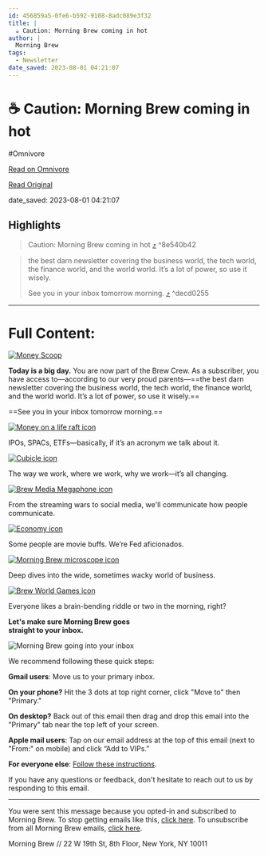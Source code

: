 ```yaml
---
id: 456859a5-0fe6-b592-9108-8adc089e3f32
title: |
  ☕️ Caution: Morning Brew coming in hot
author: |
  Morning Brew
tags:
  - Newsletter
date_saved: 2023-08-01 04:21:07
---
```


# ☕️ Caution: Morning Brew coming in hot
#Omnivore

[Read on Omnivore](https://omnivore.app/me/caution-morning-brew-coming-in-hot-189b02fc1d1)

[Read Original](https://omnivore.app/no_url?q=ed15ec0f-105c-4cc5-916a-7a6952f6aa6b)

date_saved: 2023-08-01 04:21:07


## Highlights

> Caution: Morning Brew coming in hot [⤴️](https://omnivore.app/me/caution-morning-brew-coming-in-hot-189b02fc1d1#8e540b42-99d6-4436-b635-b9a0df96f392)  ^8e540b42

> the best darn newsletter covering the business world, the tech world, the finance world, and the world world. It’s a lot of power, so use it wisely.
> 
> See you in your inbox tomorrow morning. [⤴️](https://omnivore.app/me/caution-morning-brew-coming-in-hot-189b02fc1d1#decd0255-f0fc-4a8e-930d-b8c5efdb63b1)  ^decd0255


--- 

# Full Content: 

[![Money Scoop](https://proxy-prod.omnivore-image-cache.app/389x0,sEEDgA52cIHYg3tvembW8n_E4sr3DJoI5DfH5pbrCbDo/https://media.sailthru.com/composer/images/sailthru-prod-5z8/med_side_bluemug_1.png "Money Scoop")](https://link.morningbrew.com/click/64c8c07094cba70001cd249d/aHR0cHM6Ly93d3cubW9ybmluZ2JyZXcuY29tL2RhaWx5P3V0bV9zb3VyY2U9d2VsY29tZSZ1dG1fbWVkaXVtPWVtYWlsJnV0bV9jYW1wYWlnbj1kYWlseSZ1dG1fY29udGVudD1sb2dv/64c8bf6a3232916337034a48C473306ed) 

**Today is a big day.** You are now part of the Brew Crew. As a subscriber, you have access to—according to our very proud parents—==the best darn newsletter covering the business world, the tech world, the finance world, and the world world. It’s a lot of power, so use it wisely.==

==See you in your inbox tomorrow morning.==

[![Money on a life raft icon](https://proxy-prod.omnivore-image-cache.app/95x0,s629F-4yF3G23heNeVt2Cxr5XNbRSXVrBhIOBDkGmW5c/https://media.sailthru.com/composer/images/sailthru-prod-5z8/Mask%20Group_2.png "Money on a life raft icon")](https://link.morningbrew.com/click/64c8c07094cba70001cd249d/aHR0cHM6Ly93d3cubW9ybmluZ2JyZXcuY29tL3NlYXJjaD90YWc9aW52ZXN0aW5nJnV0bV9zb3VyY2U9d2VsY29tZSZ1dG1fbWVkaXVtPWVtYWlsJnV0bV9jYW1wYWlnbj1kYWlseSZ1dG1fY29udGVudD1pbnZlc3RpbmctaWNvbg/64c8bf6a3232916337034a48Ca142b6b5)

IPOs, SPACs, ETFs—basically, if it’s an acronym we talk about it.

[![Cubicle icon](https://proxy-prod.omnivore-image-cache.app/95x0,su8dtIZvh9crZFkGQOk7953oAaZ-BbyIbdTM2DN-46fE/https://media.sailthru.com/composer/images/sailthru-prod-5z8/Work%20Life.png "Cubicle icon")](https://link.morningbrew.com/click/64c8c07094cba70001cd249d/aHR0cHM6Ly93d3cubW9ybmluZ2JyZXcuY29tL3NlYXJjaD90YWc9d29yay1saWZlJnV0bV9zb3VyY2U9d2VsY29tZSZ1dG1fbWVkaXVtPWVtYWlsJnV0bV9jYW1wYWlnbj1kYWlseSZ1dG1fY29udGVudD13b3JrLWxpZmUtaWNvbg/64c8bf6a3232916337034a48C2829580c)

The way we work, where we work, why we work—it’s all changing.

[![Brew Media Megaphone icon](https://proxy-prod.omnivore-image-cache.app/95x0,szvs6AJ4O67JPXjNPt_Cp0n_q9rVF1LuSEapAmlZ5yWY/https://media.sailthru.com/composer/images/sailthru-prod-5z8/Media.png "Brew Media Megaphone icon")](https://link.morningbrew.com/click/64c8c07094cba70001cd249d/aHR0cHM6Ly93d3cubW9ybmluZ2JyZXcuY29tL3NlYXJjaD90YWc9bWVkaWEmdXRtX3NvdXJjZT13ZWxjb21lJnV0bV9tZWRpdW09ZW1haWwmdXRtX2NhbXBhaWduPWRhaWx5JnV0bV9jb250ZW50PW1lZGlhLWljb24/64c8bf6a3232916337034a48Cfbee46c3)

From the streaming wars to social media, we'll communicate how people communicate.

[![Economy icon](https://proxy-prod.omnivore-image-cache.app/95x0,sF0Wp6FKkpvYDVA-PIzdCv17zLJ1-gdJG1hXFqftv2Xs/https://media.sailthru.com/composer/images/sailthru-prod-5z8/Mask%20Group-2_1.png "Economy icon")](https://link.morningbrew.com/click/64c8c07094cba70001cd249d/aHR0cHM6Ly93d3cubW9ybmluZ2JyZXcuY29tL3NlYXJjaD90YWc9ZWNvbm9teSZ1dG1fc291cmNlPXdlbGNvbWUmdXRtX21lZGl1bT1lbWFpbCZ1dG1fY2FtcGFpZ249ZGFpbHkmdXRtX2NvbnRlbnQ9ZWNvbm9teS1pY29u/64c8bf6a3232916337034a48C135c99e6)

Some people are movie buffs. We’re Fed aficionados.

[![Morning Brew microscope icon](https://proxy-prod.omnivore-image-cache.app/95x0,sZDetUZc34uZKolwS_R9qeKgkjO7FE7QixHZkY7TJNr0/https://media.sailthru.com/composer/images/sailthru-prod-5z8/Mask%20Group-3_1.png "Morning Brew microscope icon")](https://link.morningbrew.com/click/64c8c07094cba70001cd249d/aHR0cHM6Ly93d3cubW9ybmluZ2JyZXcuY29tL3NlYXJjaD90YWc9Y29ycG9yYXRlJnV0bV9zb3VyY2U9d2VsY29tZSZ1dG1fbWVkaXVtPWVtYWlsJnV0bV9jYW1wYWlnbj1kYWlseSZ1dG1fY29udGVudD1idXNpbmVzcy1pY29u/64c8bf6a3232916337034a48Cfa21c89c)

Deep dives into the wide, sometimes wacky world of business.

[![Brew World Games icon](https://proxy-prod.omnivore-image-cache.app/95x0,sPU7Bhtz6f-uf4vkemBwAow8yGdeuY-2_np0P_Rh6oDk/https://media.sailthru.com/composer/images/sailthru-prod-5z8/Mask%20Group-4_1.png "Brew World Games icon")](https://link.morningbrew.com/click/64c8c07094cba70001cd249d/aHR0cHM6Ly93d3cubW9ybmluZ2JyZXcuY29tL3NlYXJjaD90YWc9Z2FtZXMmdXRtX3NvdXJjZT13ZWxjb21lJnV0bV9tZWRpdW09ZW1haWwmdXRtX2NhbXBhaWduPWRhaWx5JnV0bV9jb250ZW50PWdhbWVzLWljb24/64c8bf6a3232916337034a48Cdb4930a4)

Everyone likes a brain-bending riddle or two in the morning, right?

**Let's make sure Morning Brew goes**  
**straight to your inbox.** 

![Morning Brew going into your inbox](https://proxy-prod.omnivore-image-cache.app/598x0,s8H_NkrVv7ccYg-7Crq4y0J8pPDMKJzbhqmAWioBC9-Q/https://media.sailthru.com/composer/images/sailthru-prod-5z8/Group%20285.png "Morning Brew going into your inbox")

We recommend following these quick steps:

**Gmail users**: Move us to your primary inbox.

**On your phone?** Hit the 3 dots at top right corner, click "Move to" then "Primary."

**On desktop?** Back out of this email then drag and drop this email into the "Primary" tab near the top left of your screen.

**Apple mail users**: Tap on our email address at the top of this email (next to "From:" on mobile) and click “Add to VIPs.”

**For everyone else**: [Follow these instructions](https://link.morningbrew.com/click/64c8c07094cba70001cd249d/aHR0cHM6Ly9oZWxwLmF3ZWJlci5jb20vaGMvZW4tdXMvYXJ0aWNsZXMvMjA0MDI5MjQ2/64c8bf6a3232916337034a48B538c0e9c).[](https://link.morningbrew.com/click/64c8c07094cba70001cd249d/aHR0cHM6Ly9oZWxwLmF3ZWJlci5jb20vaGMvZW4tdXMvYXJ0aWNsZXMvMjA0MDI5MjQ2/64c8bf6a3232916337034a48C538c0e9c)

If you have any questions or feedback, don't hesitate to reach out to us by responding to this email.

---

You were sent this message because you opted-in and subscribed to Morning Brew. To stop getting emails like this, [click here](https://link.morningbrew.com/click/64c8c07094cba70001cd249d/aHR0cDovL2xpbmsubW9ybmluZ2JyZXcuY29tL2pvaW4vNXo4L3RoYW5reW91LSZoYXNoPWI0MzMxNmU4Y2FmNTM3OTQxZWI1YWM5YmJiOTBjZjVmP3NhaWx0aHJ1X2xpc3RzW3t1KA/64c8bf6a3232916337034a48Babe8bb4a). To unsubscribe from all Morning Brew emails, [click here](https://link.morningbrew.com/click/64c8c07094cba70001cd249d/aHR0cHM6Ly93d3cubW9ybmluZ2JyZXcuY29tL2FjY291bnQvYUo4YktlTGhUWjg3cFQ3cFFXNnNwdDdEL2VkaXQ/64c8bf6a3232916337034a48B76956d18).

Morning Brew // 22 W 19th St, 8th Floor, New York, NY 10011
